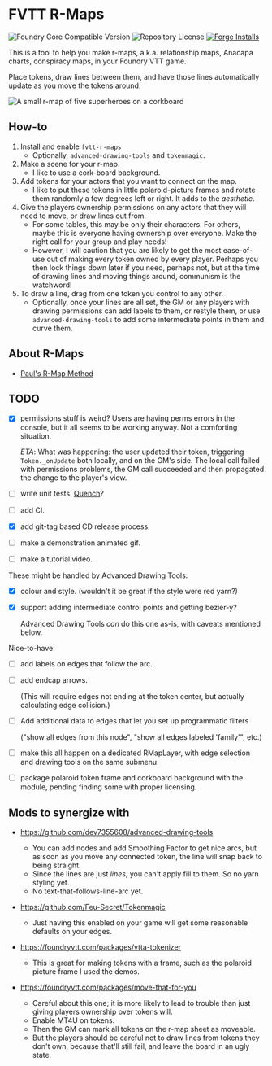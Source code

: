 # FVTT R-Maps

![Foundry Core Compatible Version](https://img.shields.io/badge/dynamic/json.svg?url=https%3A%2F%2Fraw.githubusercontent.com%2Fwlonk%2Ffvtt-r-maps%2Fmain%2Fmodule.json&label=Foundry%20Version&query=$.compatibility.verified&colorB=orange)
![Repository License](https://img.shields.io/github/license/wlonk/fvtt-r-maps)
[![Forge Installs](https://img.shields.io/badge/dynamic/json?label=Forge%20Installs&query=package.installs&suffix=%25&url=https%3A%2F%2Fforge-vtt.com%2Fapi%2Fbazaar%2Fpackage%2Ffvtt-r-maps&colorB=4aa94a)](https://forge-vtt.com/bazaar#package=fvtt-r-maps)

This is a tool to help you make r-maps, a.k.a. relationship maps, Anacapa
charts, conspiracy maps, in your Foundry VTT game.

Place tokens, draw lines between them, and have those lines automatically
update as you move the tokens around.

![A small r-map of five superheroes on a corkboard](docs/r-maps.png)

## How-to

 1. Install and enable `fvtt-r-maps`
    - Optionally, `advanced-drawing-tools` and `tokenmagic`.
 2. Make a scene for your r-map.
    - I like to use a cork-board background.
 3. Add tokens for your actors that you want to connect on the map.
    - I like to put these tokens in little polaroid-picture frames and rotate
      them randomly a few degrees left or right. It adds to the _aesthetic_.
 4. Give the players ownership permissions on any actors that they will need to
    move, or draw lines out from.
    - For some tables, this may be only their characters. For others, maybe
      this is everyone having ownership over everyone. Make the right call for
      your group and play needs!
    - However, I will caution that you are likely to get the most ease-of-use
      out of making every token owned by every player. Perhaps you then lock
      things down later if you need, perhaps not, but at the time of drawing
      lines and moving things around, communism is the watchword!
 5. To draw a line, drag from one token you control to any other.
    - Optionally, once your lines are all set, the GM or any players with
      drawing permissions can add labels to them, or restyle them, or use
      `advanced-drawing-tools` to add some intermediate points in them and
      curve them.

## About R-Maps

 - [Paul's R-Map Method](https://www.indiegamereadingclub.com/indie-game-reading-club/pauls-r-map-method/)

## TODO

 - [X] permissions stuff is weird? Users are having perms errors in the
   console, but it all seems to be working anyway. Not a comforting situation.

   _ETA_: What was happening: the user updated their token, triggering
   `Token._onUpdate` both locally, and on the GM's side. The local call failed
   with permissions problems, the GM call succeeded and then propagated the
   change to the player's view.
 - [ ] write unit tests. [Quench](https://github.com/Ethaks/FVTT-Quench)?
 - [ ] add CI.
 - [X] add git-tag based CD release process.
 - [ ] make a demonstration animated gif.
 - [ ] make a tutorial video.

These might be handled by Advanced Drawing Tools:

 - [X] colour and style. (wouldn't it be great if the style were red yarn?)
 - [X] support adding intermediate control points and getting bezier-y?

   Advanced Drawing Tools _can_ do this one as-is, with caveats mentioned
   below.

Nice-to-have:

 - [ ] add labels on edges that follow the arc.
 - [ ] add endcap arrows.

   (This will require edges not ending at the token center, but actually
   calculating edge collision.)
 - [ ] Add additional data to edges that let you set up programmatic filters

   ("show all edges from this node", "show all edges labeled 'family'", etc.)
 - [ ] make this all happen on a dedicated RMapLayer, with edge selection and
   drawing tools on the same submenu.
 - [ ] package polaroid token frame and corkboard background with the module,
   pending finding some with proper licensing.

## Mods to synergize with

 - https://github.com/dev7355608/advanced-drawing-tools
    - You can add nodes and add Smoothing Factor to get nice arcs, but as soon
      as you move any connected token, the line will snap back to being
      straight.
    - Since the lines are just _lines_, you can't apply fill to them. So no
      yarn styling yet.
    - No text-that-follows-line-arc yet.

 - https://github.com/Feu-Secret/Tokenmagic
    - Just having this enabled on your game will get some reasonable defaults
      on your edges.

 - https://foundryvtt.com/packages/vtta-tokenizer
     - This is great for making tokens with a frame, such as the polaroid
       picture frame I used the demos.

 - https://foundryvtt.com/packages/move-that-for-you
    - Careful about this one; it is more likely to lead to trouble than just
      giving players ownership over tokens will.
    - Enable MT4U on tokens.
    - Then the GM can mark all tokens on the r-map sheet as moveable.
    - But the players should be careful not to draw lines from tokens they
      don't own, because that'll still fail, and leave the board in an ugly
      state.
